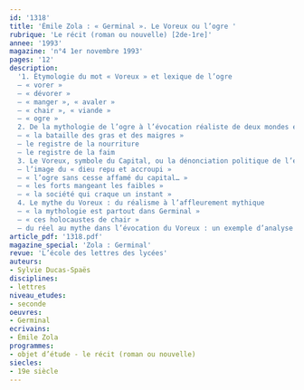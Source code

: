 ```yaml
---
id: '1318'
title: 'Émile Zola : « Germinal ». Le Voreux ou l’ogre '
rubrique: 'Le récit (roman ou nouvelle) [2de-1re]'
annee: '1993'
magazine: 'n°4 1er novembre 1993'
pages: '12'
description: 
  '1. Étymologie du mot « Voreux » et lexique de l’ogre
  – « vorer »
  – « dévorer »
  – « manger », « avaler »
  – « chair », « viande »
  – « ogre »
  2. De la mythologie de l’ogre à l’évocation réaliste de deux mondes en conflit
  – « la bataille des gras et des maigres »
  – le registre de la nourriture
  – le registre de la faim
  3. Le Voreux, symbole du Capital, ou la dénonciation politique de l’exploitation des mineurs
  – l’image du « dieu repu et accroupi »
  – « l’ogre sans cesse affamé du capital… »
  – « les forts mangeant les faibles »
  – « la société qui craque un instant »
  4. Le mythe du Voreux : du réalisme à l’affleurement mythique
  – « la mythologie est partout dans Germinal »
  – « ces holocaustes de chair »
  – du réel au mythe dans l’évocation du Voreux : un exemple d’analyse textuelle'
article_pdf: '1318.pdf'
magazine_special: 'Zola : Germinal'
revue: 'L’école des lettres des lycées'
auteurs:
- Sylvie Ducas-Spaës
disciplines:
- lettres
niveau_etudes:
- seconde
oeuvres:
- Germinal
ecrivains:
- Émile Zola
programmes:
- objet d’étude - le récit (roman ou nouvelle)
siecles:
- 19e siècle
---
```

